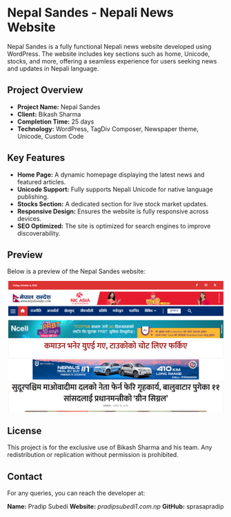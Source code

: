 # Nepal Sandes - Nepali News Website

Nepal Sandes is a fully functional Nepali news website developed using WordPress. The website includes key sections such as home, Unicode, stocks, and more, offering a seamless experience for users seeking news and updates in Nepali language.

## Project Overview
- **Project Name:** Nepal Sandes
- **Client:** Bikash Sharma
- **Completion Time:** 25 days
- **Technology:** WordPress, TagDiv Composer, Newspaper theme, Unicode, Custom Code

## Key Features
- **Home Page:** A dynamic homepage displaying the latest news and featured articles.
- **Unicode Support:** Fully supports Nepali Unicode for native language publishing.
- **Stocks Section:** A dedicated section for live stock market updates.
- **Responsive Design:** Ensures the website is fully responsive across devices.
- **SEO Optimized:** The site is optimized for search engines to improve discoverability.

## Preview
Below is a preview of the Nepal Sandes website:

![Nepal Sandes Preview](Screenshot.png)

## License
This project is for the exclusive use of Bikash Sharma and his team. Any redistribution or replication without permission is prohibited.

## Contact
For any queries, you can reach the developer at:

**Name:** Pradip Subedi
**Website:** *pradipsubedi1.com.np*
**GitHub:** sprasapradip